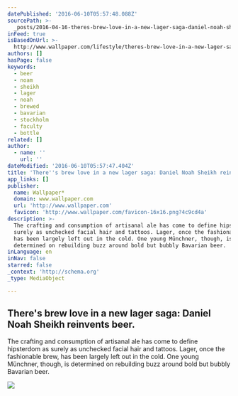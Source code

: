```yaml
---
datePublished: '2016-06-10T05:57:48.088Z'
sourcePath: >-
  _posts/2016-04-16-theres-brew-love-in-a-new-lager-saga-daniel-noah-sheikh-re.md
inFeed: true
isBasedOnUrl: >-
  http://www.wallpaper.com/lifestyle/theres-brew-love-in-a-new-lager-saga-daniel-noah-sheikh-reinvents-beer
authors: []
hasPage: false
keywords:
  - beer
  - noam
  - sheikh
  - lager
  - noah
  - brewed
  - bavarian
  - stockholm
  - faculty
  - bottle
related: []
author:
  - name: ''
    url: ''
dateModified: '2016-06-10T05:57:47.404Z'
title: 'There''s brew love in a new lager saga: Daniel Noah Sheikh reinvents beer.'
app_links: []
publisher:
  name: Wallpaper*
  domain: www.wallpaper.com
  url: 'http://www.wallpaper.com'
  favicon: 'http://www.wallpaper.com/favicon-16x16.png?4c9cd4a'
description: >-
  The crafting and consumption of artisanal ale has come to define hipsterdom as
  surely as unchecked facial hair and tattoos. Lager, once the fashionable brew,
  has been largely left out in the cold. One young Münchner, though, is
  determined on rebuilding buzz around bold but bubbly Bavarian beer.
inLanguage: en
inNav: false
starred: false
_context: 'http://schema.org'
_type: MediaObject

---
```

<article style=""><h1>There's brew love in a new lager saga: Daniel Noah Sheikh reinvents beer.</h1><p>The crafting and consumption of artisanal ale has come to define hipsterdom as surely as unchecked facial hair and tattoos. Lager, once the fashionable brew, has been largely left out in the cold. One young Münchner, though, is determined on rebuilding buzz around bold but bubbly Bavarian beer.</p><img src="https://s3-us-west-2.amazonaws.com/the-grid-img/p/a1b9867e100274b4a255e35f15b19fc71dc32385.jpg" /></article>